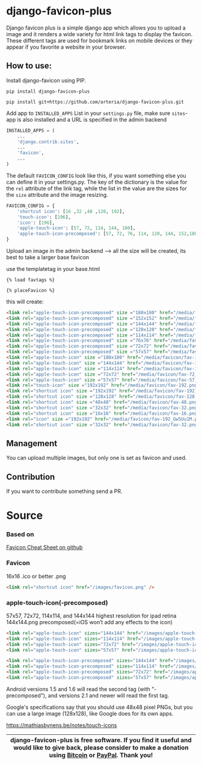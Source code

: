 # django-favicon-plus #

Django favicon plus is a simple django app which allows you to upload a image and it renders a wide variety for html link tags to display the favicon. These different tags are used for bookmark links on mobile devices or they appear if you favorite a website in your browser. 

## How to use:
Install django-favicon using PIP.
```shell
pip install django-favicon-plus
 
pip install git+https://github.com/arteria/django-favicon-plus.git
```

Add app to `INSTALLED_APPS` List in your `settings.py` file, make sure `sites`-app is also installed and a URL is specified in the admin backend

```python
INSTALLED_APPS = (
    ...
    'django.contrib.sites',
    ...
    'favicon',
    ...
)
```    
The default `FAVICON_CONFIG` look like this, if you want something else you can define it in your settings.py. The key of the dictionary is the value for the `rel` attribute of the link tag, while the list in the value are the sizes for the `size` attribute and the image resizing.
```python
FAVICON_CONFIG = {
    'shortcut icon': [16 ,32 ,48 ,128, 192],
    'touch-icon': [196],
    'icon': [196],
    'apple-touch-icon': [57, 72, 114, 144, 180],
    'apple-touch-icon-precomposed': [57, 72, 76, 114, 120, 144, 152,180],
}
```
Upload an image in the admin backend --> all the size will be created, its best to take a larger base favicon

use the templatetag in your base.html
```html+django
{% load favtags %}
    
{% placeFavicon %}
```
this will create:
```html
<link rel="apple-touch-icon-precomposed" size ="180x180" href="/media/favicon/fav-180.png"/>
<link rel="apple-touch-icon-precomposed" size ="152x152" href="/media/favicon/fav-152.png"/>
<link rel="apple-touch-icon-precomposed" size ="144x144" href="/media/favicon/fav-144.png"/>
<link rel="apple-touch-icon-precomposed" size ="120x120" href="/media/favicon/fav-120.png"/>
<link rel="apple-touch-icon-precomposed" size ="114x114" href="/media/favicon/fav-114.png"/>
<link rel="apple-touch-icon-precomposed" size ="76x76" href="/media/favicon/fav-76.png"/>
<link rel="apple-touch-icon-precomposed" size ="72x72" href="/media/favicon/fav-72.png"/>
<link rel="apple-touch-icon-precomposed" size ="57x57" href="/media/favicon/fav-57.png"/>
<link rel="apple-touch-icon" size ="180x180" href="/media/favicon/fav-180_5l5PyO1.png"/>
<link rel="apple-touch-icon" size ="144x144" href="/media/favicon/fav-144_5A8THfC.png"/>
<link rel="apple-touch-icon" size ="114x114" href="/media/favicon/fav-114_GqBGFXA.png"/>
<link rel="apple-touch-icon" size ="72x72" href="/media/favicon/fav-72_UoWu9ik.png"/>
<link rel="apple-touch-icon" size ="57x57" href="/media/favicon/fav-57_sfX3XoJ.png"/>
<link rel="touch-icon" size ="192x192" href="/media/favicon/fav-192.png"/>
<link rel="shortcut icon" size ="192x192" href="/media/favicon/fav-192_rD0bCKr.png"/>
<link rel="shortcut icon" size ="128x128" href="/media/favicon/fav-128.png"/>
<link rel="shortcut icon" size ="48x48" href="/media/favicon/fav-48.png"/>
<link rel="shortcut icon" size ="32x32" href="/media/favicon/fav-32.png"/>
<link rel="shortcut icon" size ="16x16" href="/media/favicon/fav-16.png"/>
<link rel="icon" size ="192x192" href="/media/favicon/fav-192_Gw5Uu1M.png"/>
<link rel="shortcut icon" size ="32x32" href="/media/favicon/fav-32.png"/>
```
## Management

You can upload multiple images, but only one is set as favicon and used.


## Contribution

If you want to contribute something send a PR.


# Source

### Based on 

[Favicon Cheat Sheet on github](https://github.com/audreyr/favicon-cheat-sheet)

### Favicon
16x16 .ico or better .png
```html
<link rel="shortcut icon" href="/images/favicon.png" />
```
### apple-touch-icon(-precomposed)
57x57, 72x72, 114x114, and 144x144
highest resolution for ipad retina 144x144.png precomposed(=iOS won’t add any effects to the icon)
```html
<link rel="apple-touch-icon" sizes="144x144" href="/images/apple-touch-icon-144x144.png">
<link rel="apple-touch-icon" sizes="114x114" href="/images/apple-touch-icon-114x114.png">
<link rel="apple-touch-icon" sizes="72x72" href="/images/apple-touch-icon-72x72.png">
<link rel="apple-touch-icon" sizes="57x57" href="/images/apple-touch-icon-57x57.png">

<link rel="apple-touch-icon-precomposed" sizes="144x144" href="/images/apple-touch-icon-144x144.png">
<link rel="apple-touch-icon-precomposed" sizes="114x114" href="/images/apple-touch-icon-114x114.png">
<link rel="apple-touch-icon-precomposed" sizes="72x72" href="/images/apple-touch-icon-72x72.png">
<link rel="apple-touch-icon-precomposed" sizes="57x57" href="/images/apple-touch-icon-57x57.png">
```
Android versions 1.5 and 1.6 will read the second tag (with "-precomposed"), and versions 2.1 and newer will read the first tag.

Google's specifications say that you should use 48x48 pixel PNGs, but you can use a large image (128x128), like Google does for its own apps.

https://mathiasbynens.be/notes/touch-icons



| django-favicon-plus is free software. If you find it useful and would like to give back, please consider to make a donation using [Bitcoin](https://blockchain.info/payment_request?address=1AJkbQdcNkrHzxi91mB1kkPxh4t4BJ4hu4) or [PayPal](https://www.paypal.me/arteriagmbh). Thank you! |
| ----- |
